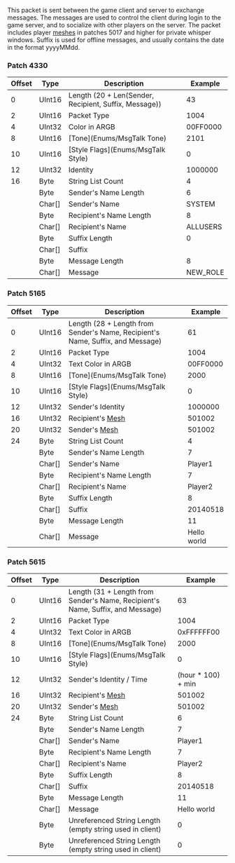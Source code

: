 This packet is sent between the game client and server to exchange messages. The messages are used to control the client during login to the game server, and to socialize with other players on the server. The packet includes player [meshes](Systems/Mesh) in patches 5017 and higher for private whisper windows. Suffix is used for offline messages, and usually contains the date in the format yyyyMMdd.

### Patch 4330

| Offset | Type | Description | Example |
| -------- | -------- | -------- | -------- |
| 0 | UInt16 | Length (20 + Len(Sender, Recipient, Suffix, Message)) | 43 |
| 2 | UInt16 | Packet Type | 1004 |
| 4 | UInt32 | Color in ARGB | 00FF0000 |
| 8 | UInt16 | [Tone](Enums/MsgTalk Tone) | 2101 |
| 10 | UInt16 | [Style Flags](Enums/MsgTalk Style) | 0 |
| 12 | UInt32 | Identity | 1000000 |
| 16 | Byte | String List Count | 4 |
|  | Byte | Sender's Name Length | 6 |
|  | Char[] | Sender's Name | SYSTEM |
|  | Byte | Recipient's Name Length | 8 |
|  | Char[] | Recipient's Name | ALLUSERS |
|  | Byte | Suffix Length | 0 |
|  | Char[] | Suffix | |
|  | Byte | Message Length | 8 |
|  | Char[] | Message | NEW_ROLE |

### Patch 5165

| Offset | Type | Description | Example |
| -------- | -------- | -------- | -------- |
| 0 | UInt16 | Length (28 + Length from Sender's Name, Recipient's Name, Suffix, and Message) | 61 |
| 2 | UInt16 | Packet Type | 1004 |
| 4 | UInt32 | Text Color in ARGB | 00FF0000 |
| 8 | UInt16 | [Tone](Enums/MsgTalk Tone) | 2000 |
| 10 | UInt16 | [Style Flags](Enums/MsgTalk Style) | 0 |
| 12 | UInt32 | Sender's Identity | 1000000 |
| 16 | UInt32 | Recipient's [Mesh](Systems/Mesh) | 501002 |
| 20 | UInt32 | Sender's [Mesh](Systems/Mesh) | 501002 |
| 24 | Byte | String List Count | 4 |
|  | Byte | Sender's Name Length | 7 |
|  | Char[] | Sender's Name | Player1 |
|  | Byte | Recipient's Name Length | 7 |
|  | Char[] | Recipient's Name | Player2 |
|  | Byte | Suffix Length | 8 |
|  | Char[] | Suffix | 20140518 |
|  | Byte | Message Length | 11 |
|  | Char[] | Message | Hello world |

### Patch 5615

| Offset | Type | Description | Example |
| -------- | -------- | -------- | -------- |
| 0 | UInt16 | Length (31 + Length from Sender's Name, Recipient's Name, Suffix, and Message) | 63 |
| 2 | UInt16 | Packet Type | 1004 |
| 4 | UInt32 | Text Color in ARGB | 0xFFFFFF00 |
| 8 | UInt16 | [Tone](Enums/MsgTalk Tone) | 2000 |
| 10 | UInt16 | [Style Flags](Enums/MsgTalk Style) | 0 |
| 12 | UInt32 | Sender's Identity / Time | (hour * 100) + min |
| 16 | UInt32 | Recipient's [Mesh](Systems/Mesh) | 501002 |
| 20 | UInt32 | Sender's [Mesh](Systems/Mesh) | 501002 |
| 24 | Byte | String List Count | 6 |
|  | Byte | Sender's Name Length | 7 |
|  | Char[] | Sender's Name | Player1 |
|  | Byte | Recipient's Name Length | 7 |
|  | Char[] | Recipient's Name | Player2 |
|  | Byte | Suffix Length | 8 |
|  | Char[] | Suffix | 20140518 |
|  | Byte | Message Length | 11 |
|  | Char[] | Message | Hello world |
|  | Byte | Unreferenced String Length (empty string used in client) | 0 |
|  | Byte | Unreferenced String Length (empty string used in client) | 0 |
